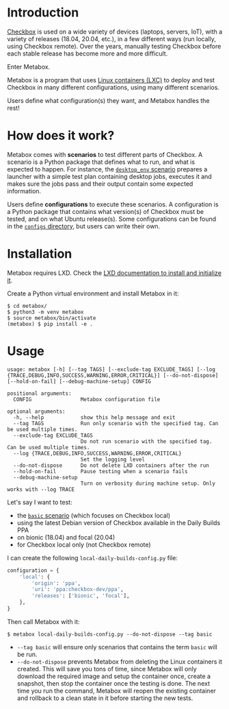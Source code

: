 # Introduction

[Checkbox] is used on a wide variety of devices (laptops, servers, IoT), with a
variety of releases (18.04, 20.04, etc.), in a few different ways (run locally,
using Checkbox remote). Over the years, manually testing Checkbox before each
stable release has become more and more difficult.

Enter Metabox.

Metabox is a program that uses [Linux containers (LXC)] to deploy and test
Checkbox in many different configurations, using many different scenarios.

Users define what configuration(s) they want, and Metabox handles the rest!

# How does it work?

Metabox comes with **scenarios** to test different parts of Checkbox. A
scenario is a Python package that defines what to run, and what is expected to
happen. For instance, the [`desktop_env` scenario] prepares a launcher with a
simple test plan containing desktop jobs, executes it and makes sure the jobs
pass and their output contain some expected information.

Users define **configurations** to execute these scenarios. A configuration is
a Python package that contains what version(s) of Checkbox must be tested, and
on what Ubuntu release(s). Some configurations can be found in the [`configs`
directory], but users can write their own.

# Installation

Metabox requires LXD. Check the [LXD documentation to install and initialize
it].

Create a Python virtual environment and install Metabox in it:

```shell
$ cd metabox/
$ python3 -m venv metabox
$ source metabox/bin/activate
(metabox) $ pip install -e .
```

# Usage

```
usage: metabox [-h] [--tag TAGS] [--exclude-tag EXCLUDE_TAGS] [--log {TRACE,DEBUG,INFO,SUCCESS,WARNING,ERROR,CRITICAL}] [--do-not-dispose] [--hold-on-fail] [--debug-machine-setup] CONFIG

positional arguments:
  CONFIG                Metabox configuration file

optional arguments:
  -h, --help            show this help message and exit
  --tag TAGS            Run only scenario with the specified tag. Can be used multiple times.
  --exclude-tag EXCLUDE_TAGS
                        Do not run scenario with the specified tag. Can be used multiple times.
  --log {TRACE,DEBUG,INFO,SUCCESS,WARNING,ERROR,CRITICAL}
                        Set the logging level
  --do-not-dispose      Do not delete LXD containers after the run
  --hold-on-fail        Pause testing when a scenario fails
  --debug-machine-setup
                        Turn on verbosity during machine setup. Only works with --log TRACE
```

Let's say I want to test:

- the [`basic` scenario] (which focuses on Checkbox local)
- using the latest Debian version of Checkbox available in the Daily Builds PPA
- on bionic (18.04) and focal (20.04)
- for Checkbox local only (not Checkbox remote)

I can create the following `local-daily-builds-config.py` file:

```python
configuration = {
    'local': {
        'origin': 'ppa',
        'uri': 'ppa:checkbox-dev/ppa',
        'releases': ['bionic', 'focal'],
    },
}
```

Then call Metabox with it:

```
$ metabox local-daily-builds-config.py --do-not-dispose --tag basic
```

- `--tag basic` will ensure only scenarios that contains the term `basic` will
be run.
- `--do-not-dispose` prevents Metabox from deleting the Linux containers it
created. This will save you tons of time, since Metabox will only download the
required image and setup the container once, create a snapshot, then stop the
container once the testing is done. The next time you run the command, Metabox
will reopen the existing container and rollback to a clean state in it before
starting the new tests.

[Checkbox]: https://checkbox.readthedocs.io/
[Linux containers (LXC)]: https://linuxcontainers.org/
[`desktop_env` scenario]: ./metabox/scenarios/desktop_env/
[`basic` scenario]: ./metabox/scenarios/basic/
[`configs` directory]: ./configs/
[LXD documentation to install and initialize it]: https://linuxcontainers.org/lxd/getting-started-cli/
